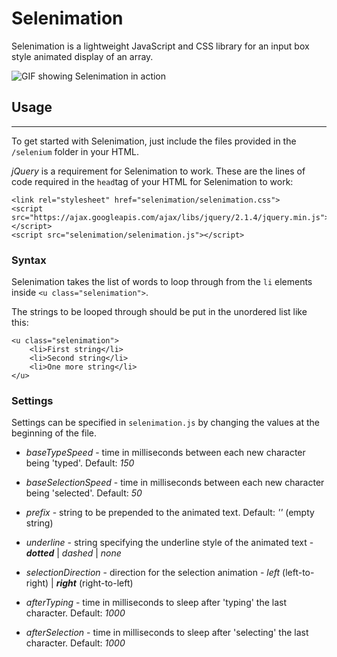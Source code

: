 # Selenimation
Selenimation is a lightweight JavaScript and CSS library for an input box style animated display of an array.

![GIF showing Selenimation in action](http://i.imgur.com/Ykghf5q.gif)

## Usage
---
To get started with Selenimation, just include the files provided in the `/selenium` folder in your HTML.

*jQuery* is a requirement for Selenimation to work. These are the lines of code required in the `head`tag of your HTML for Selenimation to work:

    <link rel="stylesheet" href="selenimation/selenimation.css">
	<script src="https://ajax.googleapis.com/ajax/libs/jquery/2.1.4/jquery.min.js"></script>
	<script src="selenimation/selenimation.js"></script>

### Syntax
Selenimation takes the list of words to loop through from the `li` elements inside `<u class="selenimation">`.

The strings to be looped through should be put in the unordered list like this:

    <u class="selenimation">
        <li>First string</li>
        <li>Second string</li>
        <li>One more string</li>
    </u>

### Settings
Settings can be specified in `selenimation.js` by changing the values at the beginning of the file.

* *baseTypeSpeed* - time in milliseconds between each new character being 'typed'. Default: *150*

* *baseSelectionSpeed* - time in milliseconds between each new character being 'selected'. Default: *50*

* *prefix* - string to be prepended to the animated text. Default: *''* (empty string)

* *underline* - string specifying the underline style of the animated text - __*dotted*__ | *dashed* | *none*

* *selectionDirection* - direction for the selection animation - *left* (left-to-right) | __*right*__ (right-to-left)

* *afterTyping* - time in milliseconds to sleep after 'typing' the last character. Default: *1000*

* *afterSelection* - time in milliseconds to sleep after 'selecting' the last character. Default: *1000*
